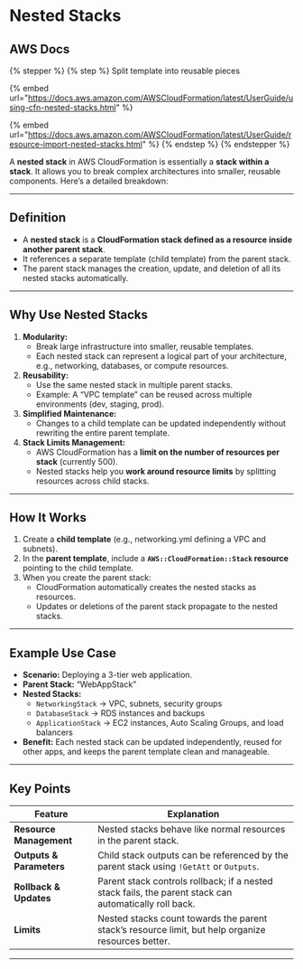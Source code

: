 # Nested Stacks

## AWS Docs

{% stepper %}
{% step %}
Split template into reusable pieces

{% embed url="https://docs.aws.amazon.com/AWSCloudFormation/latest/UserGuide/using-cfn-nested-stacks.html" %}

{% embed url="https://docs.aws.amazon.com/AWSCloudFormation/latest/UserGuide/resource-import-nested-stacks.html" %}
{% endstep %}
{% endstepper %}

A **nested stack** in AWS CloudFormation is essentially a **stack within a stack**. It allows you to break complex architectures into smaller, reusable components. Here’s a detailed breakdown:

***

## **Definition**

* A **nested stack** is a **CloudFormation stack defined as a resource inside another parent stack**.
* It references a separate template (child template) from the parent stack.
* The parent stack manages the creation, update, and deletion of all its nested stacks automatically.

***

## **Why Use Nested Stacks**

1. **Modularity:**
   * Break large infrastructure into smaller, reusable templates.
   * Each nested stack can represent a logical part of your architecture, e.g., networking, databases, or compute resources.
2. **Reusability:**
   * Use the same nested stack in multiple parent stacks.
   * Example: A “VPC template” can be reused across multiple environments (dev, staging, prod).
3. **Simplified Maintenance:**
   * Changes to a child template can be updated independently without rewriting the entire parent template.
4. **Stack Limits Management:**
   * AWS CloudFormation has a **limit on the number of resources per stack** (currently 500).
   * Nested stacks help you **work around resource limits** by splitting resources across child stacks.

***

## **How It Works**

1. Create a **child template** (e.g., networking.yml defining a VPC and subnets).
2. In the **parent template**, include a **`AWS::CloudFormation::Stack` resource** pointing to the child template.
3. When you create the parent stack:
   * CloudFormation automatically creates the nested stacks as resources.
   * Updates or deletions of the parent stack propagate to the nested stacks.

***

## **Example Use Case**

* **Scenario:** Deploying a 3-tier web application.
* **Parent Stack:** “WebAppStack”
* **Nested Stacks:**
  * `NetworkingStack` → VPC, subnets, security groups
  * `DatabaseStack` → RDS instances and backups
  * `ApplicationStack` → EC2 instances, Auto Scaling Groups, and load balancers
* **Benefit:** Each nested stack can be updated independently, reused for other apps, and keeps the parent template clean and manageable.

***

## **Key Points**

| Feature                  | Explanation                                                                                            |
| ------------------------ | ------------------------------------------------------------------------------------------------------ |
| **Resource Management**  | Nested stacks behave like normal resources in the parent stack.                                        |
| **Outputs & Parameters** | Child stack outputs can be referenced by the parent stack using `!GetAtt` or `Outputs`.                |
| **Rollback & Updates**   | Parent stack controls rollback; if a nested stack fails, the parent stack can automatically roll back. |
| **Limits**               | Nested stacks count towards the parent stack’s resource limit, but help organize resources better.     |

***
